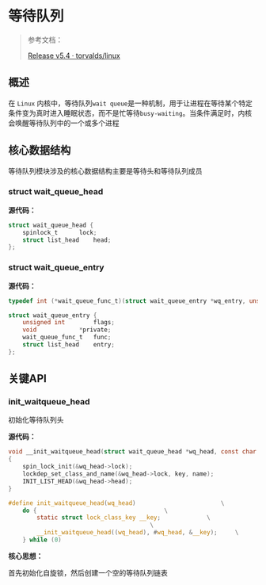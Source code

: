 # 等待队列

> 参考文档：
>
> [Release v5.4 · torvalds/linux](https://github.com/torvalds/linux/releases/tag/v5.4)

## 概述

在 `Linux` 内核中，等待队列`wait queue`是一种机制，用于让进程在等待某个特定条件变为真时进入睡眠状态，而不是忙等待`busy-waiting`。当条件满足时，内核会唤醒等待队列中的一个或多个进程

## 核心数据结构

等待队列模块涉及的核心数据结构主要是等待头和等待队列成员

### **struct wait_queue_head**

**源代码：**

```c
struct wait_queue_head {
	spinlock_t		lock;
	struct list_head	head;
};
```

### struct wait_queue_entry

**源代码：**

```c
typedef int (*wait_queue_func_t)(struct wait_queue_entry *wq_entry, unsigned mode, int flags, void *key);

struct wait_queue_entry {
	unsigned int		flags;
	void			*private;
	wait_queue_func_t	func;
	struct list_head	entry;
};
```

## 关键API

### init_waitqueue_head

初始化等待队列头

**源代码：**

```c
void __init_waitqueue_head(struct wait_queue_head *wq_head, const char *name, struct lock_class_key *key)
{
	spin_lock_init(&wq_head->lock);
	lockdep_set_class_and_name(&wq_head->lock, key, name);
	INIT_LIST_HEAD(&wq_head->head);
}

#define init_waitqueue_head(wq_head)						\
	do {									\
		static struct lock_class_key __key;				\
										\
		__init_waitqueue_head((wq_head), #wq_head, &__key);		\
	} while (0)
```

**核心思想：**

首先初始化自旋锁，然后创建一个空的等待队列链表
